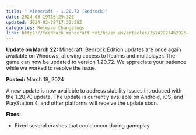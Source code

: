 ```yaml
---
title: " Minecraft - 1.20.72 (Bedrock)"
date: 2024-03-19T16:29:32Z
updated: 2024-03-22T17:32:28Z
categories: Release Changelogs
link: https://feedback.minecraft.net/hc/en-us/articles/25142927462925--Minecraft-1-20-72-Bedrock
---
```


**Update on March 22:** Minecraft: Bedrock Edition updates are once again available on Windows, allowing access to Realms and multiplayer. The game can now be updated to version 1.20.72. We appreciate your patience while we worked to resolve the issue.  
  

**Posted:** March 19, 2024

A new update is now available to address stability issues introduced with the 1.20.70 update. The update is currently available on Android, iOS, and PlayStation 4, and other platforms will receive the update soon.

**Fixes:**

- Fixed several crashes that could occur during gameplay
